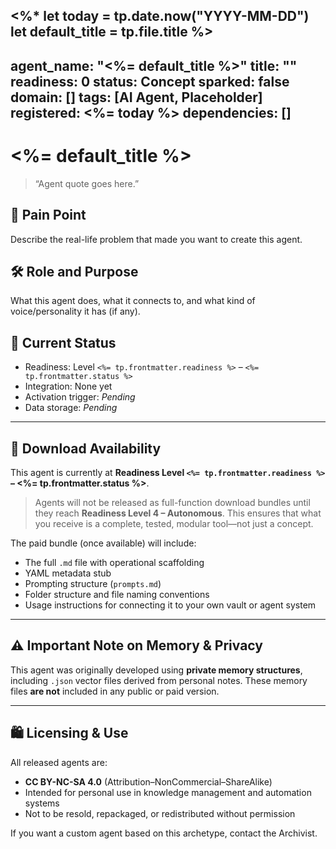 <%*
let today = tp.date.now("YYYY-MM-DD")
let default_title = tp.file.title
%>
---
agent_name: "<%= default_title %>"
title: ""
readiness: 0
status: Concept
sparked: false
domain: []
tags: [AI Agent, Placeholder]
registered: <%= today %>
dependencies: []
---

# <%= default_title %>

> “Agent quote goes here.”

## 🧩 Pain Point

Describe the real-life problem that made you want to create this agent.

## 🛠️ Role and Purpose

What this agent does, what it connects to, and what kind of voice/personality it has (if any).

## 🔧 Current Status

- Readiness: Level `<%= tp.frontmatter.readiness %>` – `<%= tp.frontmatter.status %>`
- Integration: None yet
- Activation trigger: _Pending_
- Data storage: _Pending_

---

## 💾 Download Availability

This agent is currently at **Readiness Level `<%= tp.frontmatter.readiness %>` – <%= tp.frontmatter.status %>**.

> Agents will not be released as full-function download bundles until they reach **Readiness Level 4 – Autonomous**. This ensures that what you receive is a complete, tested, modular tool—not just a concept.

The paid bundle (once available) will include:

- The full `.md` file with operational scaffolding
- YAML metadata stub
- Prompting structure (`prompts.md`)
- Folder structure and file naming conventions
- Usage instructions for connecting it to your own vault or agent system

---

## ⚠️ Important Note on Memory & Privacy

This agent was originally developed using **private memory structures**, including `.json` vector files derived from personal notes. These memory files **are not** included in any public or paid version.

---

## 🛍️ Licensing & Use

All released agents are:
- **CC BY-NC-SA 4.0** (Attribution–NonCommercial–ShareAlike)
- Intended for personal use in knowledge management and automation systems
- Not to be resold, repackaged, or redistributed without permission

If you want a custom agent based on this archetype, contact the Archivist.
